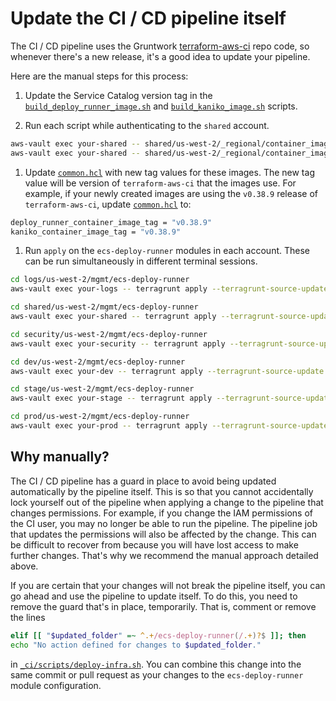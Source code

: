 # Update the CI / CD pipeline itself

The CI / CD pipeline uses the Gruntwork [terraform-aws-ci](https://github.com/gruntwork-io/terraform-aws-ci) repo code, so
whenever there's a new release, it's a good idea to update your pipeline.

Here are the manual steps for this process:

1. Update the Service Catalog version tag in the
[`build_deploy_runner_image.sh`](https://github.com/gruntwork-io/terraform-aws-service-catalog/tree/master/examples/for-production/infrastructure-live/shared/us-west-2/_regional/container_images/build_deploy_runner_image.sh) and
[`build_kaniko_image.sh`](https://github.com/gruntwork-io/terraform-aws-service-catalog/tree/master/examples/for-production/infrastructure-live/shared/us-west-2/_regional/container_images/build_kaniko_image.sh) scripts.

1. Run each script while authenticating to the `shared` account.

  ```bash
  aws-vault exec your-shared -- shared/us-west-2/_regional/container_images/build_deploy_runner_image.sh
  aws-vault exec your-shared -- shared/us-west-2/_regional/container_images/build_kaniko_image.sh
  ```

1. Update [`common.hcl`](https://github.com/gruntwork-io/terraform-aws-service-catalog/tree/master/examples/for-production/infrastructure-live/common.hcl) with new tag values for these images. The new tag value will be version of
`terraform-aws-ci` that the images use. For example, if your newly created images are using the `v0.38.9` release of
`terraform-aws-ci`, update [`common.hcl`](https://github.com/gruntwork-io/terraform-aws-service-catalog/tree/master/examples/for-production/infrastructure-live/common.hcl) to:

  ```bash
  deploy_runner_container_image_tag = "v0.38.9"
  kaniko_container_image_tag = "v0.38.9"
  ```

1. Run `apply` on the `ecs-deploy-runner` modules in each account. These can be run simultaneously in different terminal sessions.

  ```bash
  cd logs/us-west-2/mgmt/ecs-deploy-runner
  aws-vault exec your-logs -- terragrunt apply --terragrunt-source-update -auto-approve

  cd shared/us-west-2/mgmt/ecs-deploy-runner
  aws-vault exec your-shared -- terragrunt apply --terragrunt-source-update -auto-approve

  cd security/us-west-2/mgmt/ecs-deploy-runner
  aws-vault exec your-security -- terragrunt apply --terragrunt-source-update -auto-approve

  cd dev/us-west-2/mgmt/ecs-deploy-runner
  aws-vault exec your-dev -- terragrunt apply --terragrunt-source-update -auto-approve

  cd stage/us-west-2/mgmt/ecs-deploy-runner
  aws-vault exec your-stage -- terragrunt apply --terragrunt-source-update -auto-approve

  cd prod/us-west-2/mgmt/ecs-deploy-runner
  aws-vault exec your-prod -- terragrunt apply --terragrunt-source-update -auto-approve
  ```

## Why manually?

The CI / CD pipeline has a guard in place to avoid being updated automatically by the pipeline itself. This is so that
you cannot accidentally lock yourself out of the pipeline when applying a change to the pipeline that changes
permissions. For example, if you change the IAM permissions of the CI user, you may no longer be able to run the
pipeline. The pipeline job that updates the permissions will also be affected by the change. This can be difficult to
recover from because you will have lost access to make further changes. That's why we recommend the manual approach
detailed above.

If you are certain that your changes will not break the pipeline itself, you can go ahead and use the pipeline to
update itself. To do this, you need to remove the guard that's in place, temporarily. That is, comment or remove the
lines

```bash
elif [[ "$updated_folder" =~ ^.+/ecs-deploy-runner(/.+)?$ ]]; then
echo "No action defined for changes to $updated_folder."
```

in [`_ci/scripts/deploy-infra.sh`](https://github.com/gruntwork-io/terraform-aws-service-catalog/tree/master/examples/for-production/infrastructure-live/_ci/scripts/deploy-infra.sh). You can combine this change into the same commit or
pull request as your changes to the `ecs-deploy-runner` module configuration.


<!-- ##DOCS-SOURCER-START
{
  "sourcePlugin": "local-copier",
  "hash": "6457637d554e50c34b0c4e2e1785d09b"
}
##DOCS-SOURCER-END -->
